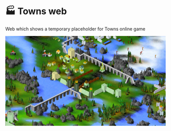 # 🏭 Towns web

Web which shows a temporary placeholder for Towns online game


![Towns 4](./wallpaper.jpg)
